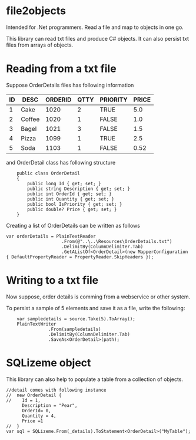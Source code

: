 # file2objects
Intended for .Net programmers. Read a file and map to objects in one go.

This library can read txt files and produce C# objects. It can also persist txt files from arrays of objects.

Reading from a txt file
=======================

Suppose OrderDetails files has following information

|ID|DESC  |ORDERID|QTTY|PRIORITY|PRICE|
|--|------|-------|----|--------|-----|
| 1|Cake  |   1020|   2|TRUE    |  5.0|
| 2|Coffee|   1020|   1|FALSE   |  1.0|
| 3|Bagel |   1021|   3|FALSE   |  1.5|
| 4|Pizza |   1099|   1|TRUE    |  2.5|
| 5|Soda  |   1103|   1|FALSE   | 0.52|

and OrderDetail class has following structure

```
    public class OrderDetail
    {
        public long Id { get; set; }
        public string Description { get; set; }
        public int OrderId { get; set; }
        public int Quantity { get; set; }
        public bool IsPriority { get; set; }
        public double? Price { get; set; }
    }
```

Creating a list of OrderDetails can be written as follows

```
var orderDetails = PlainTextReader
                     .From(@"..\..\Resources\OrderDetails.txt")
                     .DelimitBy(ColumnDelimiter.Tab)
                     .GetAListOf<OrderDetail>(new MapperConfiguration { DefaultPropertyReader = PropertyReader.SkipHeaders });

```

Writing to a txt file
=====================

Now suppose, order details is comming from a webservice or other system.

To persist a sample of 5 elements and save it as a file, write the following:

```
    var sampledetails = source.Take(5).ToArray();
    PlainTextWriter
                .From(sampledetails)
                .DelimitBy(ColumnDelimiter.Tab)
                .SaveAs<OrderDetail>(path);
```

SQLizeme object
===============

This library can also help to populate a table from a collection of objects. 

```
//detail comes with following instance
//  new OrderDetail {
//    Id = 1,
      Description = "Pear",
      OrderId= 0,
      Quantity = 4,
      Price =1
//  }
var sql = SQLizeme.From(_details).ToStatement<OrderDetail>("MyTable");
```
